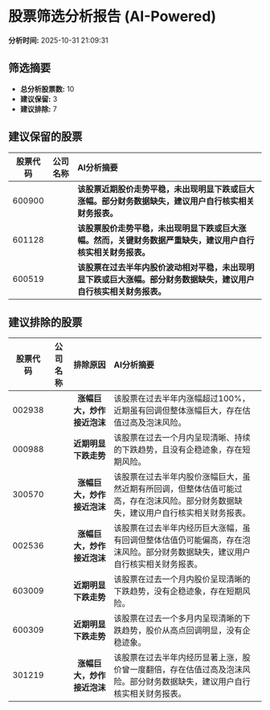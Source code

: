 # 股票筛选分析报告 (AI-Powered)

**分析时间:** 2025-10-31 21:09:31

## 筛选摘要

- **总分析股票数:** 10
- **建议保留:** 3
- **建议排除:** 7

## 建议保留的股票

| 股票代码 | 公司名称 | AI分析摘要 |
|:---:|:---:|:---|
| 600900 |  | **该股票近期股价走势平稳，未出现明显下跌或巨大涨幅。部分财务数据缺失，建议用户自行核实相关财务报表。** |
| 601128 |  | **该股票股价走势平稳，未出现明显下跌或巨大涨幅。然而，关键财务数据严重缺失，建议用户自行核实相关财务报表。** |
| 600519 |  | **该股票在过去半年内股价波动相对平稳，未出现明显下跌或巨大涨幅。部分财务数据缺失，建议用户自行核实相关财务报表。** |

## 建议排除的股票

| 股票代码 | 公司名称 | 排除原因 | AI分析摘要 |
|:---:|:---:|:---:|:---|
| 002938 |  | **涨幅巨大，炒作接近泡沫** | 该股票在过去半年内涨幅超过100%，近期虽有回调但整体涨幅巨大，存在估值过高及泡沫风险。 |
| 000988 |  | **近期明显下跌走势** | 该股票在过去一个月内呈现清晰、持续的下跌趋势，且没有企稳迹象，存在短期风险。 |
| 300570 |  | **涨幅巨大，炒作接近泡沫** | 该股票在过去半年内股价涨幅巨大，虽然近期有所回调，但整体估值可能过高，存在泡沫风险。部分财务数据缺失，建议用户自行核实相关财务报表。 |
| 002536 |  | **涨幅巨大，炒作接近泡沫** | 该股票在过去半年内经历巨大涨幅，虽有回调但整体估值仍可能偏高，存在泡沫风险。部分财务数据缺失，建议用户自行核实相关财务报表。 |
| 603009 |  | **近期明显下跌走势** | 该股票在过去一个月内股价呈现清晰的下跌趋势，没有企稳迹象，存在短期风险。 |
| 600309 |  | **近期明显下跌走势** | 该股票在过去一个多月内呈现清晰的下跌趋势，股价从高点回调明显，没有企稳迹象。 |
| 301219 |  | **涨幅巨大，炒作接近泡沫** | 该股票在过去半年内经历显著上涨，股价曾一度翻倍，存在估值过高及泡沫风险。部分财务数据缺失，建议用户自行核实相关财务报表。 |
